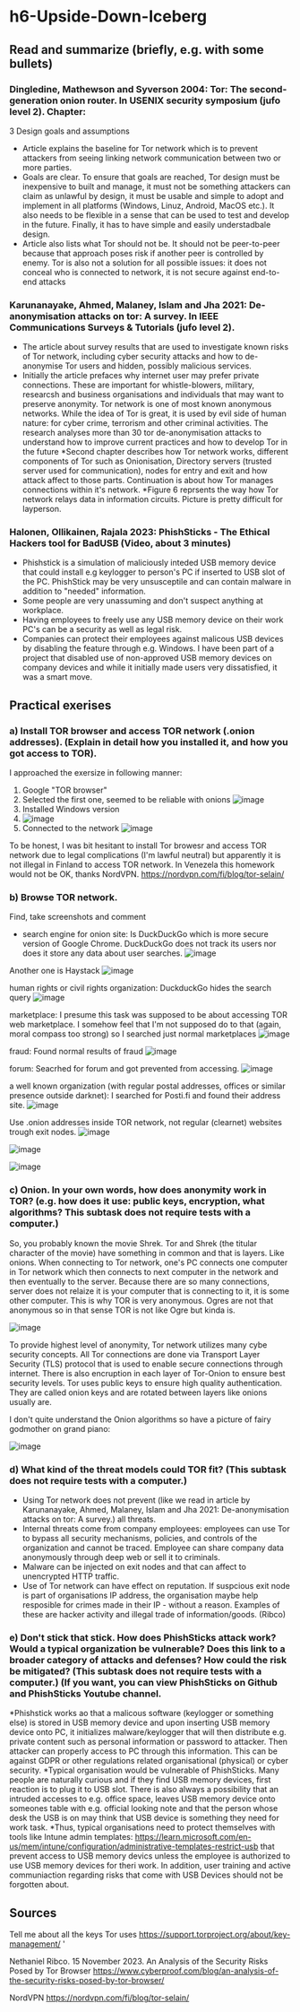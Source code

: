 # h6-Upside-Down-Iceberg

## Read and summarize (briefly, e.g. with some bullets)
### Dingledine, Mathewson and Syverson 2004: Tor: The second-generation onion router. In USENIX security symposium (jufo level 2). Chapter:
3 Design goals and assumptions

* Article explains the baseline for Tor network which is to prevent attackers from seeing linking network communication between two or more parties.
* Goals are clear. To ensure that goals are reached, Tor design must be inexpensive to built and manage, it must not be something attackers can claim as unlawful by design, it must be usable and simple to adopt and implement in all platforms (Windows, Linuz, Android, MacOS etc.). It also needs to be flexible in a sense that can be used to test and develop in the future. Finally, it has to have simple and easily understadbale design.
* Article also lists what Tor should not be. It should not be peer-to-peer because that approach poses risk if another peer is controlled by enemy. Tor is also not a solution for all possible issues: it does not conceal who is connected to network, it is not secure against end-to-end attacks


### Karunanayake, Ahmed, Malaney, Islam and Jha 2021: De-anonymisation attacks on tor: A survey. In IEEE Communications Surveys & Tutorials (jufo level 2). 

* The article about survey results that are used to investigate known risks of Tor network, including cyber security attacks and how to de-anonymise Tor users and hidden, possibly malicious services.
* Initially the article prefaces why internet user may prefer private connections. These are important for whistle-blowers, military, researcsh and business organisations and individuals that may want to preserve anonymity. Tor network is one of most known anonymous networks. While the idea of Tor is great, it is used by evil side of human nature: for cyber crime, terrorism and other criminal activities. The research analyses more than 30 tor de-anonymisation attacks to understand how to improve current practices and how to develop Tor in the future
*Second chapter describes how Tor network works, different components of Tor such as Onionisation, Directory servers (trusted server used for communication), nodes for entry and exit and how attack affect to those parts. Continuation is about how Tor manages connections within it's network.
*Figure 6 reprsents the way how Tor network relays data in information circuits. Picture is pretty difficult for layperson.

### Halonen, Ollikainen, Rajala 2023: PhishSticks - The Ethical Hackers tool for BadUSB (Video, about 3 minutes)

* Phishstick is a simulation of maliciously inteded USB memory device that could install e.g keylogger to person's PC if inserted to USB slot of the PC. PhishStick may be very unsusceptile and can contain malware in addition to "needed" information.
* Some people are very unassuming and don't suspect anything at workplace.
* Having employees to freely use any USB memory device on their work PC's can be a security as well as legal risk.
* Companies can protect their employees against malicous USB devices by disabling the feature through e.g. Windows. I have been part of a project that disabled use of non-approved USB memory devices on company devices and while it initially made users very dissatisfied, it was a smart move.

## Practical exerises
### a) Install TOR browser and access TOR network (.onion addresses). (Explain in detail how you installed it, and how you got access to TOR).

I approached the exersize in following manner:
1. Google "TOR browser"
2. Selected the first one, seemed to be reliable with onions
   ![image](https://github.com/user-attachments/assets/68a9e53e-9ba5-41bd-b86e-1f2bb90bdc3f)
3. Installed Windows version
4. ![image](https://github.com/user-attachments/assets/c3fad87d-41f5-4534-80e9-b1c44fca0ad0)
5. Connected to the network
   ![image](https://github.com/user-attachments/assets/9dd596a6-5bb0-46aa-836a-ecabd7936a3a)

To be honest, I was bit hesitant to install Tor browesr and access TOR network due to legal complications (I'm lawful neutral) but apparently it is not illegal in Finland to access TOR network. In Venezela this homework would not be OK, thanks NordVPN. https://nordvpn.com/fi/blog/tor-selain/

### b) Browse TOR network.
Find, take screenshots and comment
* search engine for onion site: Is DuckDuckGo which is more secure version of Google Chrome. DuckDuckGo does not track its users nor does it store any data about user searches.
![image](https://github.com/user-attachments/assets/78d7cad1-3922-478b-89cc-9ee31d400f78)

Another one is Haystack
![image](https://github.com/user-attachments/assets/50d12531-fbe2-42d8-8d9c-c74a58dff874)

human rights or civil rights organization: DuckduckGo hides the search query
![image](https://github.com/user-attachments/assets/d4354378-04ef-49e2-9bb7-f085ea9e8f57)

marketplace: I presume this task was supposed to be about accessing TOR web marketplace. I somehow feel that I'm not supposed do to that (again, moral compass too strong) so I searched just normal marketplaces
![image](https://github.com/user-attachments/assets/e9ad46bd-2fcd-4689-9f85-ffdf515b9000)

fraud: Found normal results  of fraud
![image](https://github.com/user-attachments/assets/36aa25ec-1cb1-4b8b-aa6f-b6ebf6370cfa)

forum: Seacrhed for forum and got prevented from accessing.
![image](https://github.com/user-attachments/assets/e73c84e7-3736-4244-b824-fc6294decd06)

a well known organization (with regular postal addresses, offices or similar presence outside darknet): I searched for Posti.fi and found their address site.
![image](https://github.com/user-attachments/assets/0c4b5280-0c27-40a4-a38a-74a0c1bbbb31)

Use .onion addresses inside TOR network, not regular (clearnet) websites trough exit nodes.
![image](https://github.com/user-attachments/assets/9bba32cf-4e87-43af-a608-2bf46d03ddc1)

![image](https://github.com/user-attachments/assets/9d95483e-b908-45a1-a1b5-a9886830bc67)

![image](https://github.com/user-attachments/assets/a6690225-5178-48d6-a8ef-461e0cf04014)


### c) Onion. In your own words, how does anonymity work in TOR? (e.g. how does it use: public keys, encryption, what algorithms? This subtask does not require tests with a computer.)

So, you probably known the movie Shrek. Tor and Shrek (the titular character of the movie) have something in common and that is layers. Like onions. When connecting to Tor network, one's PC connects one computer in Tor network which then connects to next computer in the network and then eventually to the server. Because there are so many connections, server does not relaize it is your computer that is connecting to it, it is some other computer. This is why TOR is very anonymous. Ogres are not that anonymous so in that sense TOR is not like Ogre but kinda is.

![image](https://github.com/user-attachments/assets/99927e5a-9a51-48cf-b86a-52f04076d6bf)

To provide highest level of anonymity, Tor network utilizes many cybe security concepts. All Tor connections are done via Transport Layer Security (TLS) protocol that is used to enable secure connections through internet. There is also encruption in each layer of Tor-Onion to ensure best security levels. Tor uses public keys to ensure high quality authentication. They are called onion keys and are rotated between layers like onions usually are.

I don't quite understand the Onion algorithms so have a picture of fairy godmother on grand piano:

![image](https://github.com/user-attachments/assets/df0910b7-09b4-4d0c-9470-6622df8d71ed)


### d) What kind of the threat models could TOR fit? (This subtask does not require tests with a computer.)

* Using Tor network does not prevent (like we read in article by Karunanayake, Ahmed, Malaney, Islam and Jha 2021: De-anonymisation attacks on tor: A survey.) all threats.
* Internal threats come from company employees: employees can use Tor to bypass all security mechanisms, policies, and controls of the organization and cannot be traced. Employee can share company data anonymously through deep web or sell it to criminals.
* Malware can be injected on exit nodes and that can affect to unencrypted HTTP traffic.
* Use of Tor network can have effect on reputation. If suspcious exit node is part of organisations IP address, the organisation maybe help resposible for crimes made in their IP - without a reason. Examples of these are hacker activity and illegal trade of information/goods. (Ribco)


### e) Don't stick that stick. How does PhishSticks attack work? Would a typical organization be vulnerable? Does this link to a broader category of attacks and defenses? How could the risk be mitigated? (This subtask does not require tests with a computer.) (If you want, you can view PhishSticks on Github and PhishSticks Youtube channel.

*Phishstick works ao that a malicous software (keylogger or something else) is stored in USB memory device and upon inserting USB memory device onto PC, it initializes malware/keylogger that will then distribute e.g. private content such as personal information or password to attacker. Then attacker can properly access to PC through this information. This can be against GDPR or other regulations related organisational (physical) or cyber security.
*Typical organisation would be vulnerable of PhishSticks. Many people are naturally curious and if they find USB memory devices, first reaction is to plug it to USB slot. There is also always a possibility that an intruded accesses to e.g. office space, leaves USB memory device onto someones table with e.g. official looking note and that the person whose desk the USB is on may think that USB device is something they need for work task.
*Thus, typical organisations need to protect themselves with tools like Intune admin templates: https://learn.microsoft.com/en-us/mem/intune/configuration/administrative-templates-restrict-usb that prevent access to USB memory devics unless the employee is authorized to use USB memory devices for theri work. In addition, user training and active communiaction regarding risks that come with USB Devices should not be forgotten about. 


## Sources

Tell me about all the keys Tor uses
https://support.torproject.org/about/key-management/ '

Nethaniel Ribco. 15 November 2023. An Analysis of the Security Risks Posed by Tor Browser
https://www.cyberproof.com/blog/an-analysis-of-the-security-risks-posed-by-tor-browser/

NordVPN
https://nordvpn.com/fi/blog/tor-selain/ 

